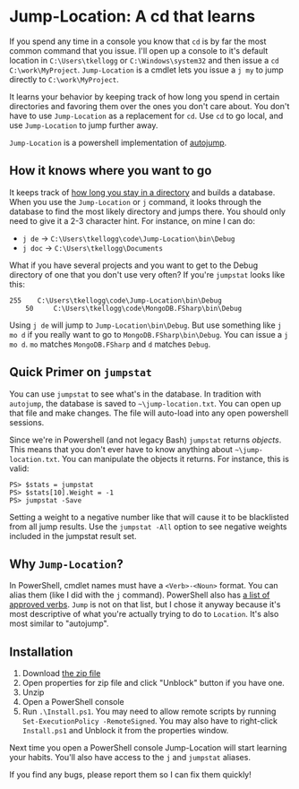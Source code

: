 Jump-Location: A cd that learns
=====================

If you spend any time in a console you know that `cd` is by far the most
common command that you issue. I'll open up a console to it's default location
in `C:\Users\tkellogg` or `C:\Windows\system32` and then issue a `cd C:\work\MyProject`. 
`Jump-Location` is a cmdlet lets you issue a `j my` to jump 
directly to `C:\work\MyProject`. 

It learns your behavior by keeping track of how long you spend in certain
directories and favoring them over the ones you don't care about.  You don't 
have to use `Jump-Location` as a replacement for `cd`. Use `cd`	to go local, and 
use `Jump-Location` to jump further away.

`Jump-Location` is a powershell implementation of [autojump][1].


How it knows where you want to go
---------------------------------

It keeps track of [how long you stay in a directory][2] and builds a database.
When you use the `Jump-Location` or `j` command, it looks through the database
to find the most likely directory and jumps there. You should only need to
give it a 2-3 character hint. For instance, on mine I can do:

* `j de` -> `C:\Users\tkellogg\code\Jump-Location\bin\Debug`
* `j doc` -> `C:\Users\tkellogg\Documents`

What if you have several projects and you want to get to the Debug directory
of one that you don't use very often? If you're `jumpstat` looks like this:

    255    C:\Users\tkellogg\code\Jump-Location\bin\Debug
		50     C:\Users\tkellogg\code\MongoDB.FSharp\bin\Debug

Using `j de` will jump to `Jump-Location\bin\Debug`. But use something like
`j mo d` if you really want to go to `MongoDB.FSharp\bin\Debug`. You can 
issue a `j mo d`. `mo` matches `MongoDB.FSharp` and `d` matches `Debug`.


Quick Primer on `jumpstat`
--------------------------

You can use `jumpstat` to see what's in the database. In tradition with `autojump`,
the database is saved to `~\jump-location.txt`. You can open up that file and
make changes. The file will auto-load into any open powershell sessions.

Since we're in Powershell (and not legacy Bash) `jumpstat` returns _objects_. 
This means that you don't ever have to know anything about `~\jump-location.txt`.
You can manipulate the objects it returns. For instance, this is valid:

```
PS> $stats = jumpstat
PS> $stats[10].Weight = -1
PS> jumpstat -Save
```

Setting a weight to a negative number like that will cause it to be blacklisted
from all jump results. Use the `jumpstat -All` option to see negative weights
included in the jumpstat result set.


Why `Jump-Location`?
--------------------

In PowerShell, cmdlet names must have a `<Verb>-<Noun>` format. You can
alias them (like I did with the `j` command).
PowerShell also has [a list of approved verbs][3]. 
`Jump` is not on that list, but I chose it anyway because it's most 
descriptive of what you're actually trying to do to `Location`. It's also
most similar to "autojump".


Installation
------------

1. Download [the zip file][4]
2. Open properties for zip file and click "Unblock" button if you have one.
3. Unzip 
4. Open a PowerShell console
5. Run `.\Install.ps1`. You may need to allow remote scripts by running 
`Set-ExecutionPolicy -RemoteSigned`. You may also have to right-click `Install.ps1`
and Unblock it from the properties window.

Next time you open a PowerShell console Jump-Location will start learning 
your habits. You'll also have access to the `j` and `jumpstat` aliases.

If you find any bugs, please report them so I can fix them quickly!


 [1]: https://github.com/joelthelion/autojump
 [2]: http://stackoverflow.com/a/11813545/503826
 [3]: http://blogs.msdn.com/b/powershell/archive/2009/07/15/final-approved-verb-list-for-windows-powershell-2-0.aspx
 [4]: https://github.com/tkellogg/Jump-Location/downloads


